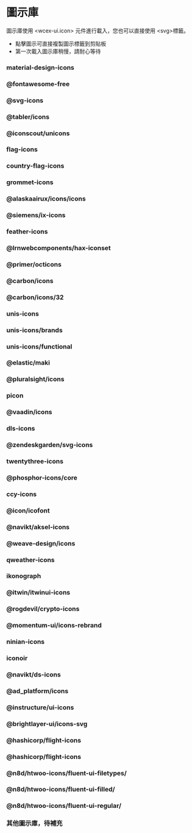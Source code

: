 <!--DESC: {icon:{name:"explore",pkg:"mdi",type:"filled"},id:1} -->

# 圖示庫
圖示庫使用 \<wcex-ui.icon\> 元件進行載入，您也可以直接使用 \<svg\>標籤。
- 點擊圖示可直接複製圖示標籤到剪貼板
- 第一次載入圖示庫稍慢，請耐心等待



<div style="position: sticky;top: 0;"><wcex-doc.com-icon_search ></wcex-doc.com-icon_search></div>

### material-design-icons
<div><wcex-doc.com-icons pkg="@material-design-icons/svg" ></wcex-doc.com-icons></div>

### @fontawesome-free
<div><wcex-doc.com-icons pkg="@fortawesome/fontawesome-free/svgs" ></wcex-doc.com-icons></div>

### @svg-icons
<div><wcex-doc.com-icons pkg="@svg-icons" npm-scope="1" ></wcex-doc.com-icons></div>

### @tabler/icons
<div><wcex-doc.com-icons pkg="@tabler/icons/categories" ></wcex-doc.com-icons></div>


### @iconscout/unicons
<div><wcex-doc.com-icons pkg="@iconscout/unicons/svg" ></wcex-doc.com-icons></div>

### flag-icons
<div><wcex-doc.com-icons pkg="flag-icons/flags" ></wcex-doc.com-icons></div>

### country-flag-icons
<div><wcex-doc.com-icons pkg="country-flag-icons/flags" ></wcex-doc.com-icons></div>

### grommet-icons
<div><wcex-doc.com-icons pkg="grommet-icons" ></wcex-doc.com-icons></div>

### @alaskaairux/icons/icons
<div><wcex-doc.com-icons pkg="@alaskaairux/icons/dist/icons" ></wcex-doc.com-icons></div>

### @siemens/ix-icons
<div><wcex-doc.com-icons pkg="@siemens/ix-icons/dist" ></wcex-doc.com-icons></div>

### feather-icons
<div><wcex-doc.com-icons pkg="feather-icons/dist" ></wcex-doc.com-icons></div>

### @lrnwebcomponents/hax-iconset
<div><wcex-doc.com-icons pkg="@lrnwebcomponents/hax-iconset/lib/svgs" ></wcex-doc.com-icons></div>

### @primer/octicons
<div><wcex-doc.com-icons pkg="@primer/octicons/build" ></wcex-doc.com-icons></div>

### @carbon/icons
<div><wcex-doc.com-icons pkg="@carbon/icons/svg" ></wcex-doc.com-icons></div>

### @carbon/icons/32
<div><wcex-doc.com-icons pkg="@carbon/icons/svg/32" ></wcex-doc.com-icons></div>

### unis-icons
<div><wcex-doc.com-icons pkg="unis-icons/lib" ></wcex-doc.com-icons></div>

### unis-icons/brands
<div><wcex-doc.com-icons pkg="unis-icons/lib/brands" ></wcex-doc.com-icons></div>

### unis-icons/functional 
<div><wcex-doc.com-icons pkg="unis-icons/lib/functional" ></wcex-doc.com-icons></div>

### @elastic/maki
<div><wcex-doc.com-icons pkg="@elastic/maki" ></wcex-doc.com-icons></div>

### @pluralsight/icons
<div><wcex-doc.com-icons pkg="@pluralsight/icons/npm/svg" ></wcex-doc.com-icons></div>

### picon
<div><wcex-doc.com-icons pkg="picon" ></wcex-doc.com-icons></div>

### @vaadin/icons
<div><wcex-doc.com-icons pkg="@vaadin/icons/assets" ></wcex-doc.com-icons></div>

### dls-icons
<div><wcex-doc.com-icons pkg="dls-icons" ></wcex-doc.com-icons></div>

### @zendeskgarden/svg-icons
<div><wcex-doc.com-icons pkg="@zendeskgarden/svg-icons/src" ></wcex-doc.com-icons></div>

### twentythree-icons
<div><wcex-doc.com-icons pkg="twentythree-icons" ></wcex-doc.com-icons></div>

### @phosphor-icons/core
<div><wcex-doc.com-icons pkg="@phosphor-icons/core/assets" ></wcex-doc.com-icons></div>

### ccy-icons
<div><wcex-doc.com-icons pkg="ccy-icons" ></wcex-doc.com-icons></div>

### @icon/icofont
<div><wcex-doc.com-icons pkg="@icon/icofont" ></wcex-doc.com-icons></div>

### @navikt/aksel-icons
<div><wcex-doc.com-icons pkg="@navikt/aksel-icons/dist" ></wcex-doc.com-icons></div>

### @weave-design/icons
<div><wcex-doc.com-icons pkg="@weave-design/icons/build/svg" ></wcex-doc.com-icons></div>

### qweather-icons
<div><wcex-doc.com-icons pkg="qweather-icons" ></wcex-doc.com-icons></div>

### ikonograph
<div><wcex-doc.com-icons pkg="ikonograph/dist" ></wcex-doc.com-icons></div>

### @itwin/itwinui-icons
<div><wcex-doc.com-icons pkg="@itwin/itwinui-icons" ></wcex-doc.com-icons></div>

### @rogdevil/crypto-icons
<div><wcex-doc.com-icons pkg="@rogdevil/crypto-icons/lib" ></wcex-doc.com-icons></div>

### @momentum-ui/icons-rebrand
<div><wcex-doc.com-icons pkg="@momentum-ui/icons-rebrand" ></wcex-doc.com-icons></div>

### ninian-icons
<div><wcex-doc.com-icons pkg="ninian-icons/src" ></wcex-doc.com-icons></div>

### iconoir
<div><wcex-doc.com-icons pkg="iconoir" ></wcex-doc.com-icons></div>

### @navikt/ds-icons
<div><wcex-doc.com-icons pkg="@navikt/ds-icons" ></wcex-doc.com-icons></div>

### @ad_platform/icons
<div><wcex-doc.com-icons pkg="@ad_platform/icons/dist" ></wcex-doc.com-icons></div>

### @instructure/ui-icons
<div><wcex-doc.com-icons pkg="@instructure/ui-icons/svg" ></wcex-doc.com-icons></div>

### @brightlayer-ui/icons-svg
<div><wcex-doc.com-icons pkg="@brightlayer-ui/icons-svg/." ></wcex-doc.com-icons></div>

### @hashicorp/flight-icons
<div><wcex-doc.com-icons pkg="@hashicorp/flight-icons" ></wcex-doc.com-icons></div>


### @hashicorp/flight-icons
<div><wcex-doc.com-icons pkg="@hashicorp/flight-icons" ></wcex-doc.com-icons></div>


### @n8d/htwoo-icons/fluent-ui-filetypes/
<div><wcex-doc.com-icons pkg="@n8d/htwoo-icons/fluent-ui-filetypes" ></wcex-doc.com-icons></div>


### @n8d/htwoo-icons/fluent-ui-filled/
<div><wcex-doc.com-icons pkg="@n8d/htwoo-icons/fluent-ui-filled" ></wcex-doc.com-icons></div>


### @n8d/htwoo-icons/fluent-ui-regular/
<div><wcex-doc.com-icons pkg="@n8d/htwoo-icons/fluent-ui-regular" ></wcex-doc.com-icons></div>

### 其他圖示庫，待補充


